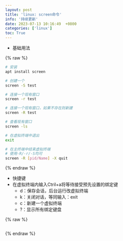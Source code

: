 ```yaml
---
layout: post
title: 'linux: screen命令'
info: '持续更新'
date: 2023-07-13 10:16:49  +0800
categories: ['linux']
toc: True
---
```



- 基础用法

{% raw %}
```bash
# 安装
apt install screen

# 创建一个
screen -S test

# 连接一个现有窗口
screen -r test

# 连接一个现有窗口，如果不存在则新建
screen -R test

# 查看现有窗口
screen -ls

# 在虚拟终端中退出
exit

# 在主终端中结束虚拟终端
# 使用-R/-r/-S均可
screen -R [pid/Name] -X quit
```
{% endraw %}


- 快捷键
- 在虚拟终端内输入Ctril+a将等待接受预先设置的绑定键
  - d：保存会话，后台运行改虚拟终端
  - k：关闭对话，等同输入：exit
  - c：新建一个虚拟终端
  - ?：显示所有绑定键盘

{% raw %}
```
```
{% endraw %}
